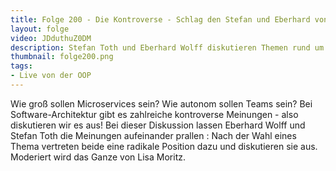 ```yaml
---
title: Folge 200 - Die Kontroverse - Schlag den Stefan und Eberhard von der OOP 
layout: folge
video: JDduthuZ0DM
description: Stefan Toth und Eberhard Wolff diskutieren Themen rund um Software-Entwicklung kontrovers.
thumbnail: folge200.png
tags:
- Live von der OOP
---
```


Wie groß sollen Microservices sein? Wie autonom sollen Teams sein? Bei
Software-Architektur gibt es zahlreiche kontroverse Meinungen - also
diskutieren wir es aus! Bei dieser Diskussion lassen Eberhard Wolff
und Stefan Toth die Meinungen aufeinander prallen : Nach der Wahl
eines Thema vertreten beide eine radikale Position dazu und
diskutieren sie aus. Moderiert wird das Ganze von Lisa Moritz.
